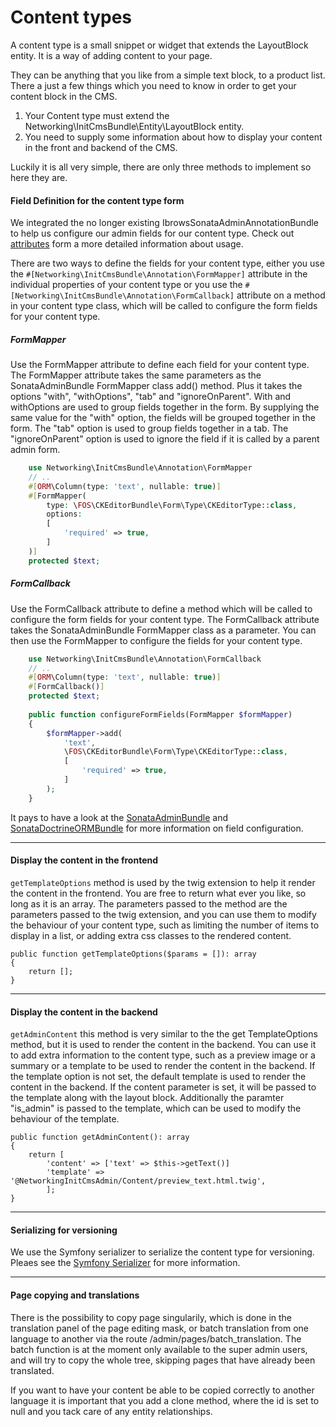 Content types
=============

A content type is a small snippet or widget that extends the LayoutBlock entity. It is a way of adding content to your 
page.

They can be anything that you like from a simple text block, to a product list. There a just a few things which
you need to know in order to get your content block in the CMS.

1. Your Content type must extend the Networking\InitCmsBundle\Entity\LayoutBlock entity.
2. You need to supply some information about how to display your content in the front and backend of the CMS.

Luckily it is all very simple, there are only three methods to implement so here they are.

#### Field Definition for the content type form ####

We integrated the no longer existing IbrowsSonataAdminAnnotationBundle to help us configure our admin fields for our content type.
Check out [attributes](https://github.com/networking/init-cms-bundle/blob/master/doc/attributes.md) form a more detailed 
information about usage.

There are two ways to define the fields for your content type, either you use the ```#[Networking\InitCmsBundle\Annotation\FormMapper]``` 
attribute in the individual properties of your content type or you use the ```#[Networking\InitCmsBundle\Annotation\FormCallback]``` 
attribute on a method in your content type class, which will be called to configure the form fields for your content type.

##### FormMapper #####
Use the FormMapper attribute to define each field for your content type. 
The FormMapper attribute takes the same parameters as the SonataAdminBundle FormMapper class add() method.
Plus it takes the options "with", "withOptions", "tab" and "ignoreOnParent". With and withOptions are used to group 
fields together in the form. By supplying the same value for the "with" option, the fields will be grouped together in the form.
The "tab" option is used to group fields together in a tab. The "ignoreOnParent" option is used to ignore the field if it is 
called by a parent admin form.

```php
    use Networking\InitCmsBundle\Annotation\FormMapper
    // ..
    #[ORM\Column(type: 'text', nullable: true)]
    #[FormMapper(
        type: \FOS\CKEditorBundle\Form\Type\CKEditorType::class,
        options:
        [
            'required' => true,
        ]
    )]
    protected $text;
```

##### FormCallback #####

Use the FormCallback attribute to define a method which will be called to configure the form fields for your content type.
The FormCallback attribute takes the SonataAdminBundle FormMapper class as a parameter. You can then use the FormMapper 
to configure the fields for your content type.

```php
    use Networking\InitCmsBundle\Annotation\FormCallback
    // ..
    #[ORM\Column(type: 'text', nullable: true)]
    #[FormCallback()]
    protected $text;
    
    public function configureFormFields(FormMapper $formMapper)
    {
        $formMapper->add(
            'text',
            \FOS\CKEditorBundle\Form\Type\CKEditorType::class,
            [
                'required' => true,
            ]
        );
    }
```

It pays to have a look at the [SonataAdminBundle](http://sonata-project.org/bundles/admin/master/doc/index.html) and [SonataDoctrineORMBundle](http://sonata-project.org/bundles/doctrine-orm-admin/master/doc/index.html) for more information on field configuration.

----------------------------------------------------
#### Display the content in the frontend ####
```getTemplateOptions``` method is used by the twig extension to help it render the content in the frontend. 
You are free to return what ever you like, so long as it is an array. The parameters passed to the method are the parameters
passed to the twig extension, and you can use them to modify the behaviour of your content type, such as limiting the number
of items to display in a list, or adding extra css classes to the rendered content.

```
public function getTemplateOptions($params = []): array
{
    return [];
}
```

----------------------------------------------------
#### Display the content in the backend ####
```getAdminContent``` this method is very similar to the the get TemplateOptions method, but it is used to render the 
content in the backend. You can use it to add extra information to the content type, such as a preview image or a summary
or a template to be used to render the content in the backend.
If the template option is not set, the default template is used to render the content in the backend.
If the content parameter is set, it will be passed to the template along with the layout block.
Additionally the paramter "is_admin" is passed to the template, which can be used to modify the behaviour of the template.

```
public function getAdminContent(): array
{
    return [
        'content' => ['text' => $this->getText()]
        'template' => '@NetworkingInitCmsAdmin/Content/preview_text.html.twig',
        ];
}
```


------------------------------------
#### Serializing for versioning ####

We use the Symfony serializer to serialize the content type for versioning. 
Pleaes see the [Symfony Serializer](https://symfony.com/doc/current/components/serializer.html) for more information.



------------------------------------    
#### Page copying and translations ####   
 
There is the possibility to copy page singularily, which is done in the translation panel of the page editing mask, or batch translation from one language to another via the route /admin/pages/batch_translation.
The batch function is at the moment only available to the super admin users, and will try to copy the whole tree, skipping pages that have already been translated.

If you want to have your content be able to be copied correctly to another language it is important that you add a clone method, where the id is set to null and you tack care of any entity relationships.